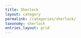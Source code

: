 ```yaml
---
title: Sherlock
layout: category
permalink: /categories/sherlock/
taxonomy: sherlock
entries_layout: grid
---
```


